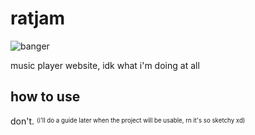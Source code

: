 # ratjam

![banger](https://cdn.betterttv.net/emote/5fa939a9f32aa26441c83a70/2x.webp)

music player website, idk what i'm doing at all

## how to use

don't.
<sup><sub>(i'll do a guide later when the project will be usable, rn it's so sketchy xd)</sub></sup>
